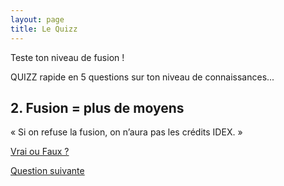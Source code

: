```yaml
---
layout: page
title: Le Quizz
---
```


Teste ton niveau de fusion ! 

QUIZZ rapide en 5 questions sur ton niveau de connaissances...

<section>
<h2>2. Fusion = plus de moyens</h2>

<p>« Si on refuse la fusion, on n’aura pas les crédits IDEX. »</p>

<p class="more"><a href="#">Vrai ou Faux ?</a></p>

<div class="details" style="display:none">
FAUX !

C’est un chantage qui est à l’œuvre. Idex et Fusion sont à dissocier. Sur Toulouse ces crédits sont de 25M€ sur un budget total de tout l’enseignement supérieur de 1000M€.
Les 25 millions d’euros par an de manque à gagner en raison de l’arrêt de l’Idex sont à mettre en correspondance avec le coût d’une fusion : selon la Cour des Comptes, 30 millions d’euros par an pour l’université de Strasbourg.
</div>

<a href="../quizz-q3">Question suivante</a>
</section>

